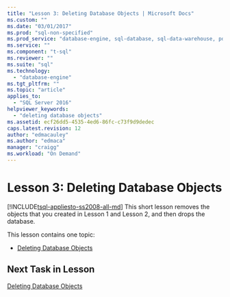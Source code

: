 ```yaml
---
title: "Lesson 3: Deleting Database Objects | Microsoft Docs"
ms.custom: ""
ms.date: "03/01/2017"
ms.prod: "sql-non-specified"
ms.prod_service: "database-engine, sql-database, sql-data-warehouse, pdw"
ms.service: ""
ms.component: "t-sql"
ms.reviewer: ""
ms.suite: "sql"
ms.technology: 
  - "database-engine"
ms.tgt_pltfrm: ""
ms.topic: "article"
applies_to: 
  - "SQL Server 2016"
helpviewer_keywords: 
  - "deleting database objects"
ms.assetid: ecf26dd5-4535-4ed6-86fc-c73f9d9dedec
caps.latest.revision: 12
author: "edmacauley"
ms.author: "edmaca"
manager: "craigg"
ms.workload: "On Demand"
---
```

# Lesson 3: Deleting Database Objects
[!INCLUDE[tsql-appliesto-ss2008-all-md](../includes/tsql-appliesto-ss2008-all-md.md)]
This short lesson removes the objects that you created in Lesson 1 and Lesson 2, and then drops the database.  
  
This lesson contains one topic:  
  
-   [Deleting Database Objects](../t-sql/lesson-3-1-deleting-database-objects.md)  
  
## Next Task in Lesson  
[Deleting Database Objects](../t-sql/lesson-3-1-deleting-database-objects.md)  
  
  
  
